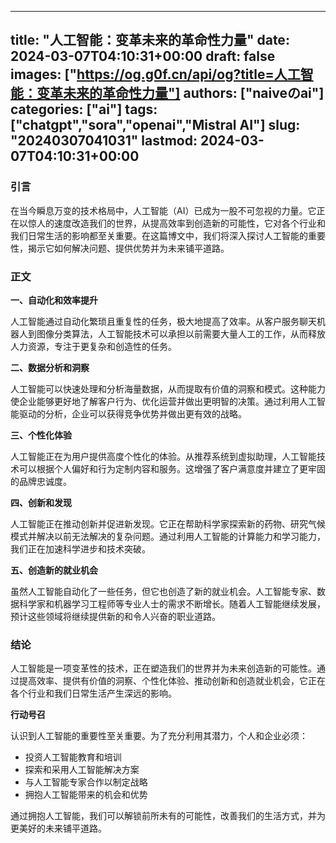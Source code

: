 
---
title: "人工智能：变革未来的革命性力量"
date: 2024-03-07T04:10:31+00:00
draft: false
images: ["https://og.g0f.cn/api/og?title=人工智能：变革未来的革命性力量"]
authors: ["naiveのai"]
categories: ["ai"]
tags: ["chatgpt","sora","openai","Mistral AI"]
slug: "20240307041031"
lastmod: 2024-03-07T04:10:31+00:00
---
### 引言

在当今瞬息万变的技术格局中，人工智能（AI）已成为一股不可忽视的力量。它正在以惊人的速度改造我们的世界，从提高效率到创造新的可能性，它对各个行业和我们日常生活的影响都至关重要。在这篇博文中，我们将深入探讨人工智能的重要性，揭示它如何解决问题、提供优势并为未来铺平道路。

### 正文

**一、自动化和效率提升**

人工智能通过自动化繁琐且重复性的任务，极大地提高了效率。从客户服务聊天机器人到图像分类算法，人工智能技术可以承担以前需要大量人工的工作，从而释放人力资源，专注于更复杂和创造性的任务。

**二、数据分析和洞察**

人工智能可以快速处理和分析海量数据，从而提取有价值的洞察和模式。这种能力使企业能够更好地了解客户行为、优化运营并做出更明智的决策。通过利用人工智能驱动的分析，企业可以获得竞争优势并做出更有效的战略。

**三、个性化体验**

人工智能正在为用户提供高度个性化的体验。从推荐系统到虚拟助理，人工智能技术可以根据个人偏好和行为定制内容和服务。这增强了客户满意度并建立了更牢固的品牌忠诚度。

**四、创新和发现**

人工智能正在推动创新并促进新发现。它正在帮助科学家探索新的药物、研究气候模式并解决以前无法解决的复杂问题。通过利用人工智能的计算能力和学习能力，我们正在加速科学进步和技术突破。

**五、创造新的就业机会**

虽然人工智能自动化了一些任务，但它也创造了新的就业机会。人工智能专家、数据科学家和机器学习工程师等专业人士的需求不断增长。随着人工智能继续发展，预计这些领域将继续提供新的和令人兴奋的职业道路。

### 结论

人工智能是一项变革性的技术，正在塑造我们的世界并为未来创造新的可能性。通过提高效率、提供有价值的洞察、个性化体验、推动创新和创造就业机会，它正在各个行业和我们日常生活产生深远的影响。

**行动号召**

认识到人工智能的重要性至关重要。为了充分利用其潜力，个人和企业必须：

* 投资人工智能教育和培训
* 探索和采用人工智能解决方案
* 与人工智能专家合作以制定战略
* 拥抱人工智能带来的机会和优势

通过拥抱人工智能，我们可以解锁前所未有的可能性，改善我们的生活方式，并为更美好的未来铺平道路。